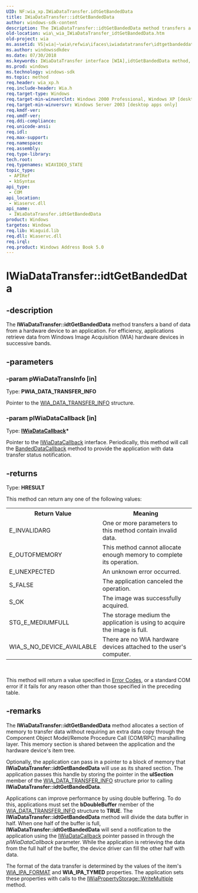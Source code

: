 ```yaml
---
UID: NF:wia_xp.IWiaDataTransfer.idtGetBandedData
title: IWiaDataTransfer::idtGetBandedData
author: windows-sdk-content
description: The IWiaDataTransfer::idtGetBandedData method transfers a band of data from a hardware device to an application. For efficiency, applications retrieve data from Windows Image Acquisition (WIA) hardware devices in successive bands.
old-location: wia\_wia_IWiaDataTransfer_idtGetBandedData.htm
old-project: wia
ms.assetid: VS|wia|~\wia\refwia\ifaces\iwiadatatransfer\idtgetbandeddata.htm
ms.author: windowssdkdev
ms.date: 07/30/2018
ms.keywords: IWiaDataTransfer interface [WIA],idtGetBandedData method, IWiaDataTransfer.idtGetBandedData, IWiaDataTransfer::idtGetBandedData, _wia_IWiaDataTransfer_idtGetBandedData, idtGetBandedData, idtGetBandedData method [WIA], idtGetBandedData method [WIA],IWiaDataTransfer interface, wia._wia_IWiaDataTransfer_idtGetBandedData, wia_xp/IWiaDataTransfer::idtGetBandedData
ms.prod: windows
ms.technology: windows-sdk
ms.topic: method
req.header: wia_xp.h
req.include-header: Wia.h
req.target-type: Windows
req.target-min-winverclnt: Windows 2000 Professional, Windows XP [desktop apps only]
req.target-min-winversvr: Windows Server 2003 [desktop apps only]
req.kmdf-ver: 
req.umdf-ver: 
req.ddi-compliance: 
req.unicode-ansi: 
req.idl: 
req.max-support: 
req.namespace: 
req.assembly: 
req.type-library: 
tech.root: 
req.typenames: WIAVIDEO_STATE
topic_type:
 - APIRef
 - kbSyntax
api_type:
 - COM
api_location:
 - Wiaservc.dll
api_name:
 - IWiaDataTransfer.idtGetBandedData
product: Windows
targetos: Windows
req.lib: Wiaguid.lib
req.dll: Wiaservc.dll
req.irql: 
req.product: Windows Address Book 5.0
---
```


# IWiaDataTransfer::idtGetBandedData


## -description


The <b>IWiaDataTransfer::idtGetBandedData</b> method transfers a band of data from a hardware device to an application. For efficiency, applications retrieve data from Windows Image Acquisition (WIA) hardware devices in successive bands. 


## -parameters




### -param pWiaDataTransInfo [in]

Type: <b>PWIA_DATA_TRANSFER_INFO</b>

Pointer to the <a href="https://msdn.microsoft.com/en-us/library/ms629870(v=VS.85).aspx">WIA_DATA_TRANSFER_INFO</a> structure.


### -param pIWiaDataCallback [in]

Type: <b><a href="https://msdn.microsoft.com/en-us/library/ms630157(v=VS.85).aspx">IWiaDataCallback</a>*</b>

Pointer to the <a href="https://msdn.microsoft.com/en-us/library/ms630157(v=VS.85).aspx">IWiaDataCallback</a> interface. Periodically, this method will call the <a href="https://msdn.microsoft.com/en-us/library/ms630156(v=VS.85).aspx">BandedDataCallback</a> method to provide the application with data transfer status notification.


## -returns



Type: <b>HRESULT</b>

This method can return any one of the following values:

<table class="clsStd">
<tr>
<th>Return Value</th>
<th>Meaning</th>
</tr>
<tr>
<td>E_INVALIDARG</td>
<td>One or more parameters to this method contain invalid data.</td>
</tr>
<tr>
<td>E_OUTOFMEMORY</td>
<td>This method cannot allocate enough memory to complete its operation.</td>
</tr>
<tr>
<td>E_UNEXPECTED</td>
<td>An unknown error occurred.</td>
</tr>
<tr>
<td>S_FALSE</td>
<td>The application canceled the operation.</td>
</tr>
<tr>
<td>S_OK</td>
<td>The image was successfully acquired.</td>
</tr>
<tr>
<td>STG_E_MEDIUMFULL</td>
<td>The storage medium the application is using to acquire the image is full.</td>
</tr>
<tr>
<td>WIA_S_NO_DEVICE_AVAILABLE</td>
<td>There are no WIA hardware devices attached to the user's computer.</td>
</tr>
</table>
 

This method will return a value specified in <a href="https://msdn.microsoft.com/library/windows/hardware/dn938542">Error Codes</a>, or a standard COM error if it fails for any reason other than those specified in the preceding table.




## -remarks



The <b>IWiaDataTransfer::idtGetBandedData</b> method allocates a section of memory to transfer data without requiring an extra data copy through the Component Object Model/Remote Procedure Call (COM/RPC) marshalling layer. This memory section is shared between the application and the hardware device's item tree.

Optionally, the application can pass in a pointer to a block of memory that <b>IWiaDataTransfer::idtGetBandedData</b> will use as its shared section. The application passes this handle by storing the pointer in the <b>ulSection</b> member of the <a href="https://msdn.microsoft.com/en-us/library/ms629870(v=VS.85).aspx">WIA_DATA_TRANSFER_INFO</a> structure prior to calling <b>IWiaDataTransfer::idtGetBandedData</b>.

Applications can improve performance by using double buffering. To do this, applications must set the <b>bDoubleBuffer</b> member of the <a href="https://msdn.microsoft.com/en-us/library/ms629870(v=VS.85).aspx">WIA_DATA_TRANSFER_INFO</a> structure to <b>TRUE</b>. The <b>IWiaDataTransfer::idtGetBandedData</b> method will divide the data buffer in half. When one half of the buffer is full, <b>IWiaDataTransfer::idtGetBandedData</b> will send a notification to the application using the <a href="https://msdn.microsoft.com/en-us/library/ms630157(v=VS.85).aspx">IWiaDataCallback</a> pointer passed in through the <i>pIWiaDataCallback</i> parameter. While the application is retrieving the data from the full half of the buffer, the device driver can fill the other half with data.

The format of the data transfer is determined by the values of the item's <a href="https://msdn.microsoft.com/library/windows/hardware/ff551553">WIA_IPA_FORMAT</a> and <b>WIA_IPA_TYMED</b> properties. The application sets these properties with calls to the <a href="https://msdn.microsoft.com/480a2be3-ccb0-4135-a085-733f6ab48ccd">IWiaPropertyStorage::WriteMultiple</a> method.



